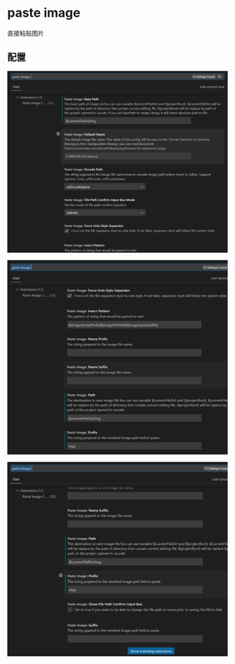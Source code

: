 # paste image 

直接粘贴图片

## 配置

![](img/2022-01-02-00-52-02.png)

![](img/2022-01-02-00-52-23.png)

![](img/2022-01-02-00-52-39.png)

